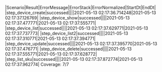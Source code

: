 |Scenario|Result|ErrorMessage|ErrorStack|ErrorNormalized|StartDt|EndDt|
|step_device_create|successed||||2021-05-13 02:17:36.714248|2021-05-13 02:17:37.126769|
|step_device_show|successed||||2021-05-13 02:17:37.477771|2021-05-13 02:17:37.555771|
|step_device_list|successed||||2021-05-13 02:17:37.629771|2021-05-13 02:17:37.737773|
|step_device_list2|successed||||2021-05-13 02:17:37.310771|2021-05-13 02:17:37.394771|
|step_device_update|successed||||2021-05-13 02:17:37.395770|2021-05-13 02:17:37.476771|
|step_device_delete|successed||||2021-05-13 02:17:37.555771|2021-05-13 02:17:37.628772|
|step_list_sku|successed||||2021-05-13 02:17:37.872774|2021-05-13 02:17:37.962774|
Coverage: 7/7
